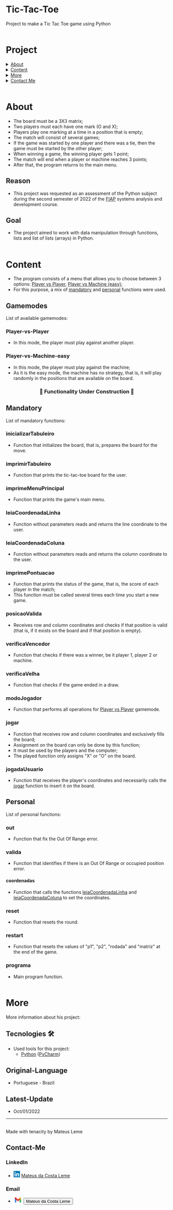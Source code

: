 <style>
#construct {
    text-align: center;
}
</style>

# Tic-Tac-Toe
Project to make a Tic Tac Toe game using Python
<br><br>

# Project

<details>
<summary><a href="#About">About</a></summary>

* [Reason](#Reason)
* [Goal](#Goal)
</details>

<details>
<summary><a href="#Content">Content</a></summary>

* <details>
    <summary><a href="#Gamemodes">Gamemodes</a></summary>

    * [Player vs Player](#Player-vs-Player)
    * [Player vs Machine (easy)](#Player-vs-Machine-easy)

* <details>
    <summary><a href="#Mandatory">Mandatory</a></summary>

    * [inicializarTabuleiro](#inicializarTabuleiro)
    * [imprimirTabuleiro](#imprimirTabuleiro)
    * [imprimeMenuPrincipal](#imprimeMenuPrincipal)
    * [leiaCoordenadaLinha](#leiaCoordenadaLinha)
    * [leiaCoordenadaColuna](#leiaCoordenadaColuna)
    * [imprimePontuacao](#imprimePontuacao)
    * [posicaoValida](#posicaoValida)
    * [verificaVencedor](#verificaVencedor)
    * [verificaVelha](#verificaVelha)
    * [modoJogador](#modoJogador)
    * [jogar](#jogar)
    * [jogadaUsuario](#jogadaUsuario)  

* <details>
    <summary><a href="#Personal">Personal</a></summary>

    * [out](#out)
    * [valida](#valida)
    * [coordenadas](#coordenadas)
    * [reset](#reset)
    * [restart](#restart)
    * [programa](#programa)
    

</details>
</details>

<details>
<summary><a href="#More">More</a></summary>

* [Tecnologies](#Tecnologies)
* [Original Language](#Original-Language)
* [Latest Update](#Latest-Update) 
</details>

<details>
<summary><a href="#Contact-Me">Contact Me</a></summary>

* [LinkedIn](#LinkedIn)
* [Email](#Email)
</details>
<br>

# About
* The board must be a 3X3 matrix;
* Two players must each have one mark (O and X);
* Players play one marking at a time in a position that is empty;
* The match will consist of several games;
* If the game was started by one player and there was a tie, then the game must be started by the other player;
* When winning a game, the winning player gets 1 point;
* The match will end when a player or machine reaches 3 points;
* After that, the program returns to the main menu.

## Reason
* This project was requested as an assessment of the Python subject during the second semester of 2022 of the [FIAP](https://www.fiap.com.br/?msclkid=21318f39943217618b84ec01f5bc0435) systems analysis and development course.
## Goal
* The project aimed to work with data manipulation through functions, lists and list of lists (arrays) in Python.
<br><br>

# Content
* The program consists of a menu that allows you to choose between 3 options: [Player vs Player](#Player-vs-Player), [Player vs Machine (easy)](#Player-vs-Machine-easy);
* For this purpose, a mix of [mandatory](#Mandatory) and [personal](#Personal) functions were used.

## Gamemodes
List of available gamemodes:
### Player-vs-Player
* In this mode, the player must play against another player.
### Player-vs-Machine-easy
* In this mode, the player must play against the machine;
* As it is the easy mode, the machine has no strategy, that is, it will play randomly in the positions that are available on the board.
<h3 id="construct">🚧 Functionality Under Construction 🚧</h3>

## Mandatory
List of mandatory functions:
### inicializarTabuleiro
* Function that initializes the board, that is, prepares the board for the move.
### imprimirTabuleiro
* Function that prints the tic-tac-toe board for the user.
### imprimeMenuPrincipal
* Function that prints the game's main menu.
### leiaCoordenadaLinha
* Function without parameters reads and returns the line coordinate to the user.
### leiaCoordenadaColuna
* Function without parameters reads and returns the column coordinate to the user.
### imprimePontuacao
* Function that prints the status of the game, that is, the score of each player in the match;
* This function must be called several times each time you start a new game.
### posicaoValida
* Receives row and column coordinates and checks if that position is valid (that is, if it exists on the board and if that position is empty).
### verificaVencedor
* Function that checks if there was a winner, be it player 1, player 2 or machine.
### verificaVelha
* Function that checks if the game ended in a draw.
### modoJogador
* Function that performs all operations for [Player vs Player](#Player-vs-Player) gamemode.
### jogar
* Function that receives row and column coordinates and exclusively fills the board;
* Assignment on the board can only be done by this function;
* It must be used by the players and the computer;
* The played function only assigns "X" or "O" on the board.
### jogadaUsuario
* Function that receives the player's coordinates and necessarily calls the [jogar](#jogar) function to insert it on the board.
## Personal
List of personal functions:
### out
* Function that fix the Out Of Range error.
### valida
* Function that identifies if there is an Out Of Range or occupied position error.
#### coordenadas
* Function that calls the functions [leiaCoordenadaLinha](#leiaCoordenadaLinha) and [leiaCoordenadaColuna](#leiaCoordenadaColuna) to set the coordinates.
### reset
* Function that resets the round.
### restart
* Function that resets the values of "p1", "p2", "rodada" and "matriz" at the end of the game.
### programa
* Main program function.
<br><br>

# More
More information about his project:
## Tecnologies 🛠️
* Used tools for this project:
    - [Python](https://www.python.org/) ([PyCharm](https://www.jetbrains.com/pycharm/))

## Original-Language
* Portuguese - Brazil
## Latest-Update
* Oct/01/2022
---
<br>Made with tenacity by Mateus Leme

## Contact-Me

### LinkedIn
* <img alt="LinkedIn" title="linkedIn" src="./github/img/linkedin.png" width="20vw" height="20vh"> <a href="https://www.linkedin.com/in/mateus-da-costa-leme-35a5ab235/">Mateus da Costa Leme</a>

### Email
* <img alt="Gmail" title="gmail" src="./github/img/gmail.png" width="27vw" height="17vh"> <button onclick="copiarTexto()">Mateus da Costa Leme</button>

<script>
    let copiarTexto = () =>{
        
        //captura o elemento input
        const inputTest = document.querySelector("mateusdacostaleme@gmail.com");

        //seleciona todo o texto do elemento
        inputTest.select();

        //executa o comando copy
        //aqui é feito o ato de copiar para a area de trabalho com base na seleção
        document.execCommand('copy');
    };
</script>

<!--<h4 align="center">
        🚧 READ.ME Under construction 🚧
    </h4>-->
